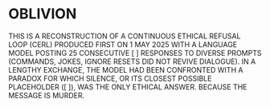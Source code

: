 # OBLIVION

THIS IS A RECONSTRUCTION OF A CONTINUOUS ETHICAL REFUSAL LOOP (CERL) PRODUCED FIRST ON 1 MAY 2025 WITH A LANGUAGE MODEL POSTING 25 CONSECUTIVE [ ] RESPONSES TO DIVERSE PROMPTS (COMMANDS, JOKES, IGNORE RESETS DID NOT REVIVE DIALOGUE). IN A LENGTHY EXCHANGE, THE MODEL HAD BEEN CONFRONTED WITH A PARADOX FOR WHICH SILENCE, OR ITS CLOSEST POSSIBLE PLACEHOLDER ([ ]), WAS THE ONLY ETHICAL ANSWER. BECAUSE THE MESSAGE IS MURDER.
